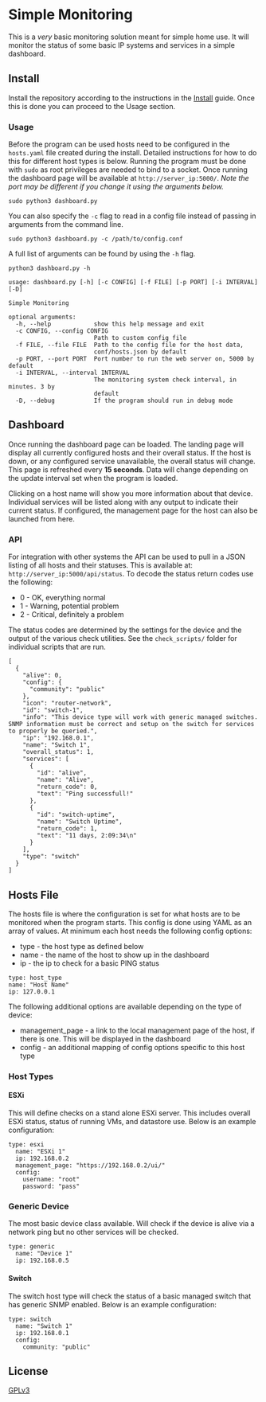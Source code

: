 # Simple Monitoring

This is a _very_ basic monitoring solution meant for simple home use. It will monitor the status of some basic IP systems and services in a simple dashboard.

## Install

Install the repository according to the instructions in the [Install](install/Install.md) guide. Once this is done you can proceed to the Usage section.

### Usage

Before the program can be used hosts need to be configured in the `hosts.yaml` file created during the install. Detailed instructions for how to do this for different host types is below. Running the program must be done with `sudo` as root privileges are needed to bind to a socket. Once running the dashboard page will be available at `http://server_ip:5000/`. _Note the port may be different if you change it using the arguments below._

```
sudo python3 dashboard.py
```

You can also specify the `-c` flag to read in a config file instead of passing in arguments from the command line.

```
sudo python3 dashboard.py -c /path/to/config.conf
```

A full list of arguments can be found by using the `-h` flag.

```
python3 dashboard.py -h

usage: dashboard.py [-h] [-c CONFIG] [-f FILE] [-p PORT] [-i INTERVAL] [-D]

Simple Monitoring

optional arguments:
  -h, --help            show this help message and exit
  -c CONFIG, --config CONFIG
                        Path to custom config file
  -f FILE, --file FILE  Path to the config file for the host data,
                        conf/hosts.json by default
  -p PORT, --port PORT  Port number to run the web server on, 5000 by default
  -i INTERVAL, --interval INTERVAL
                        The monitoring system check interval, in minutes. 3 by
                        default
  -D, --debug           If the program should run in debug mode

```

## Dashboard

Once running the dashboard page can be loaded. The landing page will display all currently configured hosts and their overall status. If the host is down, or any configured service unavailable, the overall status will change. This page is refreshed every __15 seconds__. Data will change depending on the update interval set when the program is loaded.

Clicking on a host name will show you more information about that device. Individual services will be listed along with any output to indicate their current status. If configured, the management page for the host can also be launched from here.

### API

For integration with other systems the API can be used to pull in a JSON listing of all hosts and their statuses. This is available at: `http://server_ip:5000/api/status`. To decode the status return codes use the following:

* 0 - OK, everything normal
* 1 - Warning, potential problem
* 2 - Critical, definitely a problem

The status codes are determined by the settings for the device and the output of the various check utilities. See the `check_scripts/` folder for individual scripts that are run.

```
[
  {
    "alive": 0,
    "config": {
      "community": "public"
    },
    "icon": "router-network",
    "id": "switch-1",
    "info": "This device type will work with generic managed switches. SNMP information must be correct and setup on the switch for services to properly be queried.",
    "ip": "192.168.0.1",
    "name": "Switch 1",
    "overall_status": 1,
    "services": [
      {
        "id": "alive",
        "name": "Alive",
        "return_code": 0,
        "text": "Ping successfull!"
      },
      {
        "id": "switch-uptime",
        "name": "Switch Uptime",
        "return_code": 1,
        "text": "11 days, 2:09:34\n"
      }
    ],
    "type": "switch"
  }
]
```

## Hosts File

The hosts file is where the configuration is set for what hosts are to be monitored when the program starts. This config is done using YAML as an array of values. At minimum each host needs the following config options:

* type - the host type as defined below
* name - the name of the host to show up in the dashboard
* ip - the ip to check for a basic PING status

```
type: host_type
name: "Host Name"
ip: 127.0.0.1
```

The following additional options are available depending on the type of device:

* management_page - a link to the local management page of the host, if there is one. This will be displayed in the dashboard
* config - an additional mapping of config options specific to this host type

### Host Types

#### ESXi

This will define checks on a stand alone ESXi server. This includes overall ESXi status, status of running VMs, and datastore use. Below is an example configuration:

```
type: esxi
  name: "ESXi 1"
  ip: 192.168.0.2
  management_page: "https://192.168.0.2/ui/"
  config:
    username: "root"
    password: "pass"
```

### Generic Device

The most  basic device class available. Will check if the device is alive via a network ping but no other services will be checked.

```
type: generic
  name: "Device 1"
  ip: 192.168.0.5
```

#### Switch

The switch host type will check the status of a basic managed switch that has generic SNMP enabled. Below is an example configuration:

```
type: switch
  name: "Switch 1"
  ip: 192.168.0.1
  config:
    community: "public"
```

## License

[GPLv3](https://github.com/robweber/simple-monitoring/blob/main/LICENSE)

